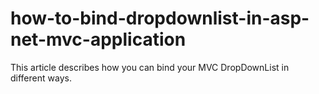 # how-to-bind-dropdownlist-in-asp-net-mvc-application
This article describes how you can bind your MVC DropDownList in different ways.
